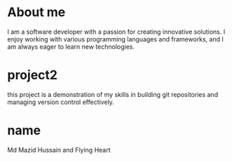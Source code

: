 # About me
I am a software developer with a passion for creating innovative solutions. I enjoy working with various programming languages and frameworks, and I am always eager to learn new technologies.

# project2
this project is a demonstration of my skills in building git repositories and managing version control effectively.

# name
Md Mazid Hussain and Flying Heart